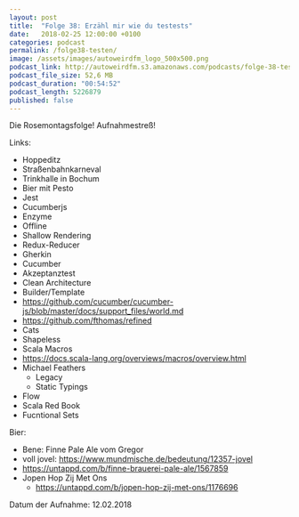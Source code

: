 ```yaml
---
layout: post
title:  "Folge 38: Erzähl mir wie du testests"
date:   2018-02-25 12:00:00 +0100
categories: podcast
permalink: /folge38-testen/
image: /assets/images/autoweirdfm_logo_500x500.png
podcast_link: http://autoweirdfm.s3.amazonaws.com/podcasts/folge-38-testen.mp3
podcast_file_size: 52,6 MB
podcast_duration: "00:54:52"
podcast_length: 5226879
published: false
---
```

Die Rosemontagsfolge!
Aufnahmestreß!


Links:

- Hoppeditz
- Straßenbahnkarneval
- Trinkhalle in Bochum
- Bier mit Pesto
- Jest
- Cucumberjs
- Enzyme
- Offline
- Shallow Rendering
- Redux-Reducer
- Gherkin
- Cucumber
- Akzeptanztest
- Clean Architecture
- Builder/Template
- https://github.com/cucumber/cucumber-js/blob/master/docs/support_files/world.md
- https://github.com/fthomas/refined
- Cats
- Shapeless
- Scala Macros
- https://docs.scala-lang.org/overviews/macros/overview.html
- Michael Feathers
  - Legacy
  - Static Typings
- Flow
- Scala Red Book
- Fucntional Sets

Bier:

- Bene: Finne Pale Ale vom Gregor
 - voll jovel: https://www.mundmische.de/bedeutung/12357-jovel
 - https://untappd.com/b/finne-brauerei-pale-ale/1567859
- Jopen Hop Zij Met Ons
  - https://untappd.com/b/jopen-hop-zij-met-ons/1176696

Datum der Aufnahme: 12.02.2018
